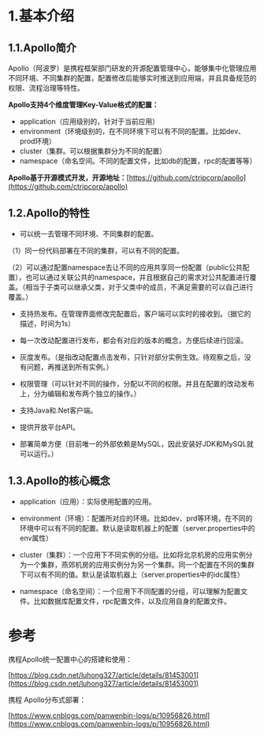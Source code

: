 # 1.基本介绍

## 1.1.Apollo简介

Apollo（阿波罗）是携程框架部门研发的开源配置管理中心，能够集中化管理应用不同环境、不同集群的配置，配置修改后能够实时推送到应用端，并且具备规范的权限、流程治理等特性。

**Apollo支持4个维度管理Key-Value格式的配置：**

* application（应用级别的，针对于当前应用）
* environment（环境级别的，在不同环境下可以有不同的配置。比如dev、prod环境）
* cluster（集群。可以根据集群分为不同的配置）
* namespace（命名空间。不同的配置文件，比如db的配置，rpc的配置等等） 

**Apollo基于开源模式开发，开源地址：**[https://github.com/ctripcorp/apollo](https://github.com/ctripcorp/apollo)

## 1.2.Apollo的特性

* 可以统一去管理不同环境、不同集群的配置。

（1）同一份代码部署在不同的集群，可以有不同的配置。

（2）可以通过配置namespace去让不同的应用共享同一份配置（public公共配置），也可以通过关联公共的namespace，并且根据自己的需求对公共配置进行覆盖。（相当于子类可以继承父类，对于父类中的成员，不满足需要的可以自己进行覆盖。）

* 支持热发布。在管理界面修改完配置后，客户端可以实时的接收到。（据它的描述，时间为1s）

* 每一次改动配置进行发布，都会有对应的版本的概念，方便后续进行回滚。

* 灰度发布。（是指改动配置点击发布，只针对部分实例生效。待观察之后，没有问题，再推送到所有实例。）

* 权限管理（可以针对不同的操作，分配以不同的权限。并且在配置的改动发布上，分为编辑和发布两个独立的操作。）

* 支持Java和.Net客户端。

* 提供开放平台API。

* 部署简单方便（目前唯一的外部依赖是MySQL，因此安装好JDK和MySQL就可以运行。）

## 1.3.Apollo的核心概念

* application（应用）：实际使用配置的应用。

* environment（环境）：配置所对应的环境。比如dev、prd等环境，在不同的环境中可以有不同的配置。默认是读取机器上的配置（server.properties中的env属性）

* cluster（集群）：一个应用下不同实例的分组。比如将北京机房的应用实例分为一个集群，燕郊机房的应用实例分为另一个集群。同一个配置在不同的集群下可以有不同的值。默认是读取机器上（server.properties中的idc属性）

* namespace（命名空间）：一个应用下不同配置的分组，可以理解为配置文件。比如数据库配置文件，rpc配置文件，以及应用自身的配置文件。

# 参考

携程Apollo统一配置中心的搭建和使用：

[https://blog.csdn.net/luhong327/article/details/81453001](https://blog.csdn.net/luhong327/article/details/81453001)

携程 Apollo分布式部署：

[https://www.cnblogs.com/panwenbin-logs/p/10956826.html](https://www.cnblogs.com/panwenbin-logs/p/10956826.html)

